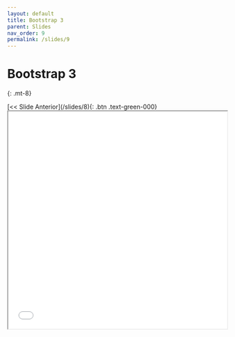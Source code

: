 ```yaml
---
layout: default
title: Bootstrap 3
parent: Slides
nav_order: 9
permalink: /slides/9
---
```


# Bootstrap 3
{: .mt-8}

<span class="d-flex flex-justify-around mt-8">
[<< Slide Anterior](/slides/8){: .btn .text-green-000}

</span>

<iframe src="{{ '/assets/slides/08-bootstrap3.pdf' | absolute_url }}" width="100%" height="500px">